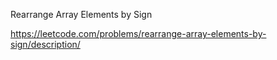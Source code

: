 Rearrange Array Elements by Sign

https://leetcode.com/problems/rearrange-array-elements-by-sign/description/
